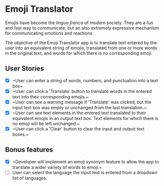 # Emoji Translator

Emojis have become the _lingua franca_ of modern society. They are a fun and
fast way to communicate, but an also extremely expressive mechanism for
communicating emotions and reactions.

The objective of the Emoji Translator app is to translate text entered by the
user into an equivalent string of emojis, translated from one or more words in
the original text, and words for which there is no corresponding emoji.

## User Stories

- [x] ~User can enter a string of words, numbers, and punctuation into a text
      box~
- [x] ~User can click a 'Translate' button to translate words in the entered
      text into their corresponding emojis.~
- [x] ~User can see a warning message if 'Translate' was clicked, but the
      input text box was empty or unchanged from the last translation.~
- [x] ~User can see text elements in the entered text translated to their
      equivalent emojis in an output text box. Text elements for which there is no
      emoji will be left unchanged.~
- [x] ~User can click a 'Clear' button to clear the input and output text boxes.~

## Bonus features

- [x] ~Developer will implement an emoji synonym feature to allow the app to
      translate a wider variety of words to emoji.~
- [ ] User can select the language the input text is entered from a dropdown
      list of languages.
